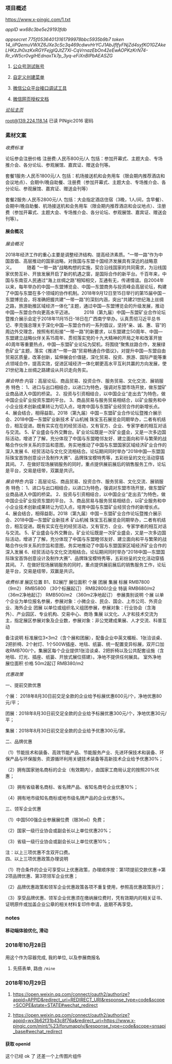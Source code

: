 ### 项目概述

https://www.x-pingic.com/1.txt

*appID wx68c3be5e29193fdb*

*appsecret 775f05364013161799978bbc5935b9b7*
*token 14_iiPQemuVWXZ6JXe3cSc3q469cdwvHrYCJ1AbJflfyFNjZd4syfKO1GZAkeLHKzJh0xzKxRGYFejglQJtZ7Xl-CqVrnazEbOn42eEwAOPKzKrN74-Rr_vW5cr0vgIHEdnaxTk7p_3yq-eFiXnBIPbAEASZG*

1. [公众号测试账号](https://mp.weixin.qq.com/debug/cgi-bin/sandboxinfo?action=showinfo&t=sandbox/index)

2. [自定义创建菜单](https://mp.weixin.qq.com/wiki?t=resource/res_main&id=mp1421141013)

3. [微信公众平台接口调试工具](https://mp.weixin.qq.com/debug)

4. [微信网页授权文档](https://mp.weixin.qq.com/wiki?t=resource/res_main&id=mp1421140842)

*[论坛主页](http://zhanhui.camining.org/)*

root@139.224.118.14
已读
PINgic2016 密码

### 素材文案

*收费标准*

论坛参会注册价格
注册费:人民币800元/人 包括：参加开幕式、主题大会、专场推介会、各分论坛、参观展馆、嘉宾证、赠送会刊等。

套餐1服务:人民币1800元/人 包括：机场接送机和会务用车（限会期内推荐酒店和会议地点）、会期中/晚自助餐、注册费（参加开幕式、主题大会、专场推介会、各分论坛、参观展馆、嘉宾证、赠送会刊等）

套餐2服务:人民币2800元/人 包括：大会指定酒店住宿（3晚，1人/间，含早餐）、会期中/晚自助餐、机场接送机和会务用车（限会期内推荐酒店和会议地点）、注册费（参加开幕式、主题大会、专场推介会、各分论坛、参观展馆、嘉宾证、赠送会刊等）。

#### 展会概况

*展会概况*

2018年经济工作的重心主要是调整经济结构、提高经济素质。“一带一路”作为中国首倡、高层推动的国家战略，对我国与东盟十国经济发展具有深远的战略意义。 
       
随着 “一带一路”战略构想的实施，契合沿线国家的共同需求，为沿线国家优势互补、开放发展开启了新的机遇之窗，是国际合作的新平台。千百年来，中国与东南亚人民通过“海上丝绸之路”相知相交，互通有无，传递情谊。自2004年以来，每年举办的中国—东盟博览会、中国—东盟商务与投资峰会高层论坛，构建了中国与东盟在多个领域的协作机制。2018年9月12日至15日举行的第15届中国－东盟博览会，将准确把握共建“一带一路”的深刻内涵，突出“共建21世纪海上丝绸之路，旅游助推区域经济一体化”主题，通过中国—东盟博览会的升级发展，推动中国—东盟合作向更高水平迈进。
       
2018（第九届）中国—东盟矿业合作论坛暨推介展示会定于2018年11月15日-18日在广西南宁举办。认真贯彻习近平总书记、李克强总理关于深化中国—东盟合作的一系列倡议，坚持“亲、诚、惠、容”的周边外交理念，按照有机衔接“一带一路”的新要求，以东盟建立50周年、中国—东盟建立战略伙伴关系15周年、贯彻落实党的十九大精神的开局之年和改革开放40周年等重要热点，中国—东盟矿业论坛为契机，将围绕“聚焦丝路合作，发展绿色矿业”主题，落实《推进“一带一路”贸易畅通合作倡议》，对提升中国—东盟自由贸易区质量，改革创新，延伸展会价值链，深化贸易、投资、旅游、国际产能等重点领域合作，提高实效，促进区域经济一体化朝更高水平互利共赢的方向发展，使21世纪海上丝绸之路建设从共识走向务实。

*展会特色*
内容：高层论坛、商品贸易、投资合作、服务贸易、文化交流、展销服务
特色：
1、进口与出口相结合，以进口为特色，强调对东盟市场开放，做东盟矿业商品进入中国的桥梁。
2、投资与引资相结合，以中国企业“走出去”为特色，做中国企业矿业投资东盟的平台。
3、商品贸易与服务贸易相结合，以矿业服务和中小企业技术创新成果转让为切入点，培育中国与东盟矿业经贸合作的新增长点。
4、展会结合，相得益彰。2018（第九届）中国－东盟矿业合作论坛暨推介展示会、2018中国—东盟矿业新技术 矿山机械 珠宝玉石展览会同期举办，二者有机结合，相互促进。既有实实在在的经贸活动，又有官方、企业、专家学者的相互对话与交流。
5、矿业盛会与外交舞台。矿业论坛既是一次矿业盛会，又是一次多边国际活动，增进了了解，充分体现了中国与东盟睦邻友好、建立面向和平与繁荣的战略合作伙伴关系的宗旨和意图，务实地推动了中国与东盟国家区域经济矿业合作的深入发展
6、经贸活动与文化交流相结合。论坛期间同时举办“2018中国—东盟国际珠宝首饰创意设计及制作大赛”、品牌珠宝模特秀等，五彩纷呈的文化活动穿插其间。
7、在做好现场展销服务的同时，重点提供展前展后的销售服务工作，论坛是平台，交易是纽带，双赢是共识。

*展会特色*
内容：高层论坛、商品贸易、投资合作、服务贸易、文化交流、展销服务
特色：
1、进口与出口相结合，以进口为特色，强调对东盟市场开放，做东盟矿业商品进入中国的桥梁。
2、投资与引资相结合，以中国企业“走出去”为特色，做中国企业矿业投资东盟的平台。
3、商品贸易与服务贸易相结合，以矿业服务和中小企业技术创新成果转让为切入点，培育中国与东盟矿业经贸合作的新增长点。
4、展会结合，相得益彰。2018（第九届）中国－东盟矿业合作论坛暨推介展示会、2018中国—东盟矿业新技术 矿山机械 珠宝玉石展览会同期举办，二者有机结合，相互促进。既有实实在在的经贸活动，又有官方、企业、专家学者的相互对话与交流。
5、矿业盛会与外交舞台。矿业论坛既是一次矿业盛会，又是一次多边国际活动，增进了了解，充分体现了中国与东盟睦邻友好、建立面向和平与繁荣的战略合作伙伴关系的宗旨和意图，务实地推动了中国与东盟国家区域经济矿业合作的深入发展
6、经贸活动与文化交流相结合。论坛期间同时举办“2018中国—东盟国际珠宝首饰创意设计及制作大赛”、品牌珠宝模特秀等，五彩纷呈的文化活动穿插其间。
7、在做好现场展销服务的同时，重点提供展前展后的销售服务工作，论坛是平台，交易是纽带，双赢是共识。

*收费标准*
展区位置 B1、B2展厅 
展位面积 个展 团展 集展 
标展 RMB7800（9m2） RMB5800
（30个标展起订） RMB2800/企业 
特装 RMB680/m2
（36m2净地起订） RMB500/m2
（360m2净地起订） 
参展类别说明 
个展 以单个企业为单位报名参展，参展对象：小微企业、民企、国企、上市公司、外资企业、海外企业 
团展 以单位或组织名义组团参展，参展对象：行业协会（含海外）、产业园区、专业机构、交易中心、商场 
集展 以文化、人才和技术交流为主，指定展区参展对象及企业数，参展对象：非公党建成果展、人才交流、科普互动 

备注说明 标准展位3×3m2（含个展和团展），配备企业中英文楣板、1张洽谈桌、2把折椅、2个射灯、1个500W插座、地毯、纸篓、统一配置变异标展，双开口加收RMB700/个。集展区每个企业提供1张洽谈桌、2把折椅以及公共配套设施（含地毯、灯光、插座、纸篓、开放式展位搭建）。净地不提供任何展具。 
室外净地 
展位面积 价格 
50m2起订 RMB380/m2 

*优惠政策*

<div>一、提前交款优惠</div>
<p>个展： 2018年8月30日前交足全款的企业给予标展优惠600元/个，净地优惠80元/平；</p>
<p>团展：2018年8月30日前交足全款的企业给予标展优惠300元/个，净地优惠30元/平；</p>
<p>集展：2018年8月30日前交足全款的企业给予优惠300元/家。</p>
<div>二、品牌优惠</div>
<p>（1）节能技术和装备、高效节能产品、节能服务产业、先进环保技术和装备、环保产品与环保服务、资源循环利用关键技术装备等高新技术企业给予优惠30%；</p>
<p>（2）拥有国家驰名商标的企业（有效期内），由国家工商局认定的按照20%优惠；</p>
<p>（3）拥有省级著名商标、省名牌产品、省知名商号企业优惠10%；</p>
<p>（4）拥有地市级知名商标或地市级名牌产品的企业优惠5%。</p>
<div>三、领军企业优惠</div>
<p>（1）中国500强企业参展展位费（限36㎡）免费；</p>
<p>（2）国家一级行业协会或副会长以上单位优惠20%；</p>
<p>（3）省级一级行业协会或副会长以上单位优惠10%；</p>
注：以上三项优惠不含双开口费。<div>
</div><div>四、以上三项优惠政策办理说明</div>
<p>（1）符合条件的企业可享受以上优惠政策，办理顺序按：第1项提前交款优惠→第2项品牌优惠、第3项领军企业优惠；</p>
<p>（2）品牌优惠政策和领军企业优惠政策各项不重复使用，参照高优惠政策执行；</p>
<p>（3）享受品牌优惠、领军企业优惠须在缴纳展位费时，凭有效期内的相关证书、证明原件或加盖企业公章的相关材料复印件申请，逾期不再享受。</p>

### notes

#### 移动端体验优化, 滑动

### 2018年10月28日

用这个作为容器完成, 我的单位, 以及参展商报名

1. 先搭表单, 路由 `/mine`

### 2018年10月29日

1. https://open.weixin.qq.com/connect/oauth2/authorize?appid=APPID&redirect_uri=REDIRECT_URI&response_type=code&scope=SCOPE&state=STATE#wechat_redirect

1. https://open.weixin.qq.com/connect/oauth2/authorize?appid=wx3b62f31b43c8f76a&redirect_uri=https://www.x-pingic.com/mint/%23/forumapply/&response_type=code&scope=snsapi_base#wechat_redirect

#### 获取 openid

这个已经 ok 了 还差一个上传图片组件
